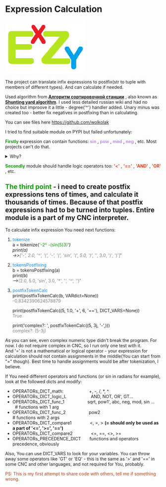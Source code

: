# Expression Calculation

![ffff](icon.png)

The project can translate infix expressions to postfix(str to tuple with members of different types). 
And can calculate if needed. 

Used algorithm from **[Алгоритм сортировочной станции](https://ru.wikipedia.org/wiki/Алгоритм_сортировочной_станции)** ,
also known as **[Shunting yard algorithm](https://en.wikipedia.org/wiki/Shunting_yard_algorithm)**. I used less detailed russian wiki and had no choice but improove it a little - degree('^') handler added. Unary minus was created too - better fix negatives in postfixing than in calculating.


You can see files here https://github.com/wolkolak

I tried to find suitable module on PYPI but failed unfortunately: 

<font color="#089F0">**Firstly**</font> expression can contain functions: <font color="#c589F0">**sin**</font> , <font color="#c589F0">**pow**</font> , <font color="#c589F0">**mod**</font> , <font color="#c589F0">**neg**</font> , etc. Most projects can't do that.
<details> 
  <summary>Why? </summary>
    Now then i started to think about it, isn't it because trigonometry only for sinners? 
</details>

<font color="#089F0">**Secondly**</font> module should handle logic operators too: <font color="#f03c15">**'<'**</font> , <font color="#f03c15">**'=='**</font> , <font color="#f03c15">**'AND'**</font> , <font color="#f03c15">**'OR'**</font> , etc.

<font color="#089F0">**The third point**</font> - i need to create postfix expressions **tens of times**, and calculate it **thousands of times**.
Because of that postfix expressions had to be turned into **tuples**. Entire module is a part of my CNC interpreter.
----
To calculate infix expression You need next functions:
1.  <font color="#1589F0">tokenize</font>\
a = tokenize(<font color="#089F0">'-2^ -(sin(5)*3)</font>')\
   print(a)\
->><font color=gray>['-', 2.0, '^', '(', '-', '(', 'sin', '(', 5.0, ')', '*', 3.0, ')', ')']</font>'
2. <font color="#1589F0">tokensPostfixing</font>\
   b = tokensPostfixing(a)\
   print(b)\
   --><font color=gray>(2.0, 5.0, 'sin', 3.0, '*', '_', '^', '_')</font>'
3. <font color="#1589F0">postfixTokenCalc</font>\
   print(postfixTokenCalc(b, VARdict=None))\
    <font color="gray">-0.8342390624578879</font>
   
    print(postfixTokenCalc((5, 1.0, '+', 6, '=='), DICT_VARS=None))\
    <font color="gray">True</font>
   
    print('complex?: ', postfixTokenCalc((5, 3j, '-',)))\
    <font color="gray">complex?:  (5-3j)</font>
   

As you can see, even complex numeric type didn't break the program. For now. I do not require complex in CNC, so I run only one test with it.\
And '=' is not a mathematical or logical operator - your expression for calculation should not contain assignments in the middle(You can start from "=" though). Best time to handle assignments would be after tokenization, I believe. 


If You need  different operators and functions (or sin in radians for example), look at the  followed dicts and modify:

* OPERATORs_DICT_math: &nbsp; &nbsp; &nbsp; &nbsp; &nbsp; &nbsp; &nbsp; &nbsp; &nbsp; &nbsp;  +, -, /, *, ^
* OPERATORs_DICT_logic_L &nbsp; &nbsp;  &nbsp; &nbsp; &nbsp; &nbsp; &nbsp; &nbsp; &nbsp; &nbsp;AND, NOT, OR', GT...
* OPERATORs_DICT_func_1 &nbsp; &nbsp; &nbsp; &nbsp; &nbsp; &nbsp; &nbsp; &nbsp; &nbsp; sqrt, pow1', abc, neg, mod, sin ...  &nbsp; &nbsp; &nbsp;  # functions with 1 arg
* OPERATORs_DICT_func_2 &nbsp; &nbsp; &nbsp; &nbsp; &nbsp; &nbsp; &nbsp; &nbsp; &nbsp; pow2  &nbsp; &nbsp; &nbsp; &nbsp; &nbsp; &nbsp; &nbsp; &nbsp; &nbsp; &nbsp; &nbsp; &nbsp; &nbsp; &nbsp; &nbsp; &nbsp; &nbsp; &nbsp; &nbsp; &nbsp; &nbsp; &nbsp; &nbsp; &nbsp; &nbsp; # functions with 2 args
* OPERATORs_DICT_compare1 &nbsp; &nbsp; &nbsp; &nbsp; &nbsp; &nbsp; &nbsp; <, =, >  **(= should only be used as a part of '<=', '>=', '==')**
* OPERATORs_DICT_compare2 &nbsp; &nbsp; &nbsp; &nbsp; &nbsp; &nbsp; &nbsp; <=, ==, <>, >=
* OPERATORs_PRECEDENCE_DICT &nbsp; &nbsp; &nbsp; functions and operators precedence, obviously

Also, You can use DICT_VARS to look for your variables. You can throw away some operators like 'GT' or 'EQ' - this is the same as '>' and '==' in some CNC and other languages, and not required for You, probably.

<font color="#c03c15">PS: This is my first attempt to share code with others, tell me if something wrong.</font>